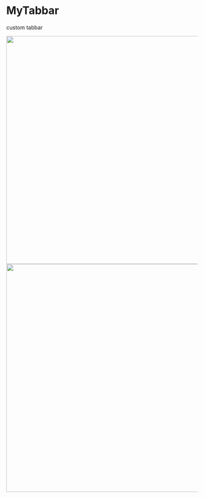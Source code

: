 # MyTabbar
custom tabbar

<div align="center">
<img src="https://github.com/JeppHu/MyTabbar/master/Screenshot/img1.png"  height="600">
<img src="https://github.com/JeppHu/MyTabbar/master/Screenshot/img2.png"  height="600">
</div>
